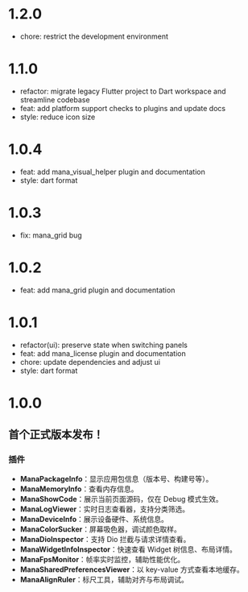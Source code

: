 # 1.2.0

- chore: restrict the development environment

# 1.1.0

- refactor: migrate legacy Flutter project to Dart workspace and streamline codebase
- feat: add platform support checks to plugins and update docs
- style: reduce icon size

# 1.0.4

- feat: add mana_visual_helper plugin and documentation
- style: dart format

# 1.0.3

- fix: mana_grid bug

# 1.0.2

- feat: add mana_grid plugin and documentation

# 1.0.1

- refactor(ui): preserve state when switching panels
- feat: add mana_license plugin and documentation
- chore: update dependencies and adjust ui
- style: dart format

# 1.0.0

## 首个正式版本发布！

### 插件

- **ManaPackageInfo**：显示应用包信息（版本号、构建号等）。
- **ManaMemoryInfo**：查看内存信息。
- **ManaShowCode**：展示当前页面源码，仅在 Debug 模式生效。
- **ManaLogViewer**：实时日志查看器，支持分类筛选。
- **ManaDeviceInfo**：展示设备硬件、系统信息。
- **ManaColorSucker**：屏幕吸色器，调试颜色取样。
- **ManaDioInspector**：支持 Dio 拦截与请求详情查看。
- **ManaWidgetInfoInspector**：快速查看 Widget 树信息、布局详情。
- **ManaFpsMonitor**：帧率实时监控，辅助性能优化。
- **ManaSharedPreferencesViewer**：以 key-value 方式查看本地缓存。
- **ManaAlignRuler**：标尺工具，辅助对齐与布局调试。